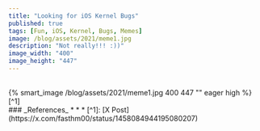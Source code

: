 ```yaml
---
title: "Looking for iOS Kernel Bugs"
published: true
tags: [Fun, iOS, Kernel, Bugs, Memes]
image: /blog/assets/2021/meme1.jpg
description: "Not really!!! :))"
image_width: "400"
image_height: "447"
---
```


<br>
{% smart_image /blog/assets/2021/meme1.jpg 400 447 "" eager high %}
[^1]
<br>
### _References_
* * *
[^1]: [X Post](https://x.com/fasthm00/status/1458084944195080207)
